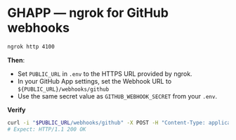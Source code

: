 # GHAPP — ngrok for GitHub webhooks

```bash
ngrok http 4100
```

**Then**:

- Set `PUBLIC_URL` in `.env` to the HTTPS URL provided by ngrok.
- In your GitHub App settings, set the Webhook URL to
  `${PUBLIC_URL}/webhooks/github`
- Use the same secret value as `GITHUB_WEBHOOK_SECRET` from your `.env`.

**Verify**

```bash
curl -i "$PUBLIC_URL/webhooks/github" -X POST -H "Content-Type: application/json" -d '{"ping":"pong"}'
# Expect: HTTP/1.1 200 OK
```

